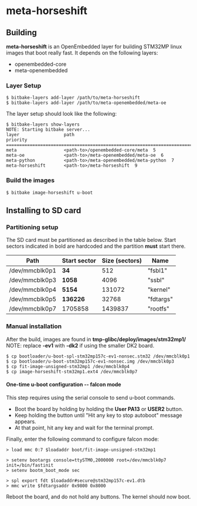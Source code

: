 # meta-horseshift

## Building

**meta-horseshift** is an OpenEmbedded layer for building STM32MP linux images
that boot really fast. It depends on the following layers:

 * openembedded-core
 * meta-openembedded

### Layer Setup

	$ bitbake-layers add-layer /path/to/meta-horseshift
	$ bitbake-layers add-layer /path/to/meta-openembedded/meta-oe

The layer setup should look like the following:

	$ bitbake-layers show-layers
	NOTE: Starting bitbake server...
	layer                 path                                      priority
	==========================================================================
	meta                  <path-to>/openembedded-core/meta  5
	meta-oe               <path-to>/meta-openembedded/meta-oe  6
	meta-python           <path-to>/meta-openembedded/meta-python  7
	meta-horseshift       <path-to>/meta-horseshift  9


### Build the images

	$ bitbake image-horseshift u-boot


## Installing to SD card

### Partitioning setup

The SD card must be partitioned as described in the table below. Start sectors
indicated in bold are hardcoded and the partition __must__ start there.

| Path           | Start sector      | Size (sectors)   | Name      |
|----------------|-------------------|------------------|-----------|
| /dev/mmcblk0p1 |            **34** |              512 | "fsbl1"   |
| /dev/mmcblk0p3 |          **1058** |             4096 | "ssbl"    |
| /dev/mmcblk0p4 |          **5154** |           131072 | "kernel"  |
| /dev/mmcblk0p5 |        **136226** |            32768 | "fdtargs" |
| /dev/mmcblk0p7 |           1705858 |          1439837 | "rootfs"  |

### Manual installation

After the build, images are found in __tmp-glibc/deploy/images/stm32mp1/__
NOTE: replace __-ev1__ with __-dk2__ if using the smaller DK2 board.

	$ cp bootloader/u-boot-spl-stm32mp157c-ev1-nonsec.stm32 /dev/mmcblk0p1
	$ cp bootloader/u-boot-stm32mp157c-ev1-nonsec.img /dev/mmcblk0p3
	$ cp fit-image-unsigned-stm32mp1 /dev/mmcblk0p4
	$ cp image-horseshift-stm32mp1.ext4 /dev/mmcblk0p7

#### One-time u-boot configuration -- falcon mode

This step requires using the serial console to send u-boot commands.

 * Boot the board by holding by holding the __User PA13__ or __USER2__ button.
 * Keep holding the button until "Hit any key to stop autoboot" message appears.
 * At that point, hit any key and wait for the terminal prompt.

Finally, enter the following command to configure falcon mode:

	> load mmc 0:7 $loadaddr boot/fit-image-unsigned-stm32mp1

	> setenv bootargs console=ttySTM0,2000000 root=/dev/mmcblk0p7 init=/bin/fastinit
	> setenv bootm_boot_mode sec

	> spl export fdt $loadaddr#secure@stm32mp157c-ev1.dtb
	> mmc write $fdtargsaddr 0x9800 0x8000

Reboot the board, and do not hold any buttons. The kernel should now boot.
